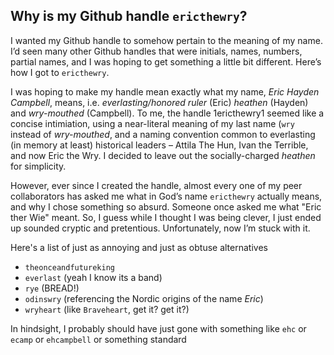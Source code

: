 
## Why is my Github handle `ericthewry`?

I wanted my Github handle to somehow pertain to the meaning of my
name. I’d seen many other Github handles that were initials, names,
numbers, partial names, and I was hoping to get something a little bit
different. Here’s how I got to `ericthewry`.

I was hoping to make my handle mean exactly what my name, *Eric Hayden
Campbell*, means, i.e. *everlasting/honored ruler* (Eric) *heathen*
(Hayden) and *wry-mouthed* (Campbell). To me, the handle 1ericthewry1
seemed like a concise intimiation, using a near-literal meaning of my
last name (<code>wry</code> instead of <em>wry-mouthed</em>, and a
naming convention common to everlasting (in memory at least)
historical leaders – Attila The Hun, Ivan the Terrible, and now Eric
the Wry. I decided to leave out the socially-charged <em>heathen</em>
for simplicity.

However, ever since I created the handle, almost every one of my peer
collaborators has asked me what in God’s name `ericthewry` actually
means, and why I chose something so absurd. Someone once asked me what
"Eric ther Wie" meant. So, I guess while I thought I was being clever,
I just ended up sounded cryptic and pretentious. Unfortunately, now
I’m stuck with it.

Here's a list of just as annoying and just as obtuse alternatives

- `theonceandfutureking`
- `everlast` (yeah I know its a band)
- `rye` (BREAD!)
- `odinswry` (referencing the Nordic origins of the name *Eric*)
- `wryheart` (like `Braveheart`, get it? get it?)

In hindsight, I probably should have just gone with something
like <code>ehc</code> or <code>ecamp</code> or <code>ehcampbell</code>
or something standard
